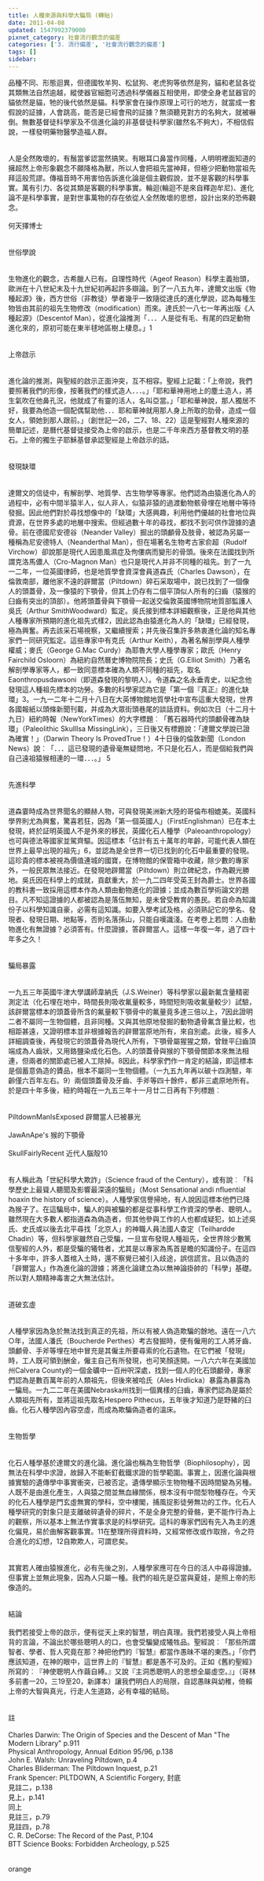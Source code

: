 ```yaml
---
title: 人種來源與科學大騙局 (轉貼)
date: 2011-04-08
updated: 1547992379000
pixnet_category: 社會流行觀念的偏差
categories: ['3. 流行偏差', '社會流行觀念的偏差']
tags: []
sidebar: 
---
```


<p>品種不同、形態迴異，但德國牧羊狗、松鼠狗、老虎狗等依然是狗，貓和老鼠各從其類無法自然逾越，縱使器官細胞可透過科學儀器互相使用，即使全身老鼠器官的貓依然是貓，牠的後代依然是貓。科學家會在操作原理上可行的地方，就當成一套假說的証據，人會跳高，能否是已經會飛的証據？無須聽見對方的名夠大，就被嚇倒。無數基督徒科學家及不信進化論的非基督徒科學家(雖然名不夠大)，不相信假說，一樣發明藥物醫學造福人群。<br/><br/><br/>人是全然敗壞的，有鬚當爹認當然搞笑。有眼耳口鼻當作同種，人明明裡面知道的擁超然上帝形象觀念不願降格為獸，所以人會把祖先當神拜，但極少把動物當祖先拜這般荒謬。傳福音時不用害怕告訴進化論是個主觀假說，並不是客觀的科學事實。萬有引力、各從其類是客觀的科學事實。輪迴(輪迴不是來自釋迦牟尼)、進化論不是科學事實，是對世事萬物的存在依從人全然敗壞的思想，設計出來的恐佈觀念。<br/><br/><!--more-->何天擇博士<br/><br/><br/>世俗學說 <br/><br/><br/>生物進化的觀念，古希臘人已有。自理性時代（Ageof Reason）科學主義抬頭，歐洲在十八世紀末及十九世紀初再起許多辯論。到了一八五九年，達爾文出版《物種起源》後，西方世俗（非教徒）學者幾乎一致隨從達氏的進化學說，認為每種生物皆由其前的祖先生物修改（modification）而來。達氏於一八七一年再出版《人種起源》（Descentof Man），從進化論推測「．．．人是從有毛、有尾的四足動物進化來的，原初可能在東半毬地區樹上棲息。」1<br/><br/><br/>上帝啟示 <br/><br/><br/>進化論的推測，與聖經的啟示正面沖突，互不相容。聖經上記載：「上帝說，我們要照著我們的形像，按著我們的樣式造人．．．。」「耶和華神用地上的塵土造人，將生氣吹在他鼻孔況，他就成了有靈的活人，名叫亞當。」「耶和華神說，那人獨居不好，我要為他造一個配偶幫助他．．．耶和華神就用那人身上所取的肋骨，造成一個女人，領她到那人跟前。」（創世記一26，二7、18、22）這是聖經對人種來源的簡單記述，是曆代基督徒接受為上帝的啟示，也是二千年來西方基督教文明的基石。上帝的獨生子耶穌基督承認聖經是上帝啟示的話。 <br/><br/><br/>發現缺環 <br/><br/><br/>達爾文的信徒中，有解剖學、地質學、古生物學等專家。他們認為由猿進化為人的過程中，必有中間半猿半人，似人非人，似猿非猿的過渡動物骸骨埋在地層中等待發掘。因此他們對於尋找想像中的「缺環」大感興趣，利用他們優越的社會地位與資源，在世界多處的地層中搜索。但經過數十年的尋找，都找不到可供作證據的遺骨。前在德國尼安德谷（Neander Valley）掘出的頭顱骨及肢骨，被認為另屬一種稱為尼安德特人（Neanderthal Man），但在場著名生物考古家俞超（Rudolf Virchow）卻說那是現代人因患風濕症及佝僂病而變形的骨頭。後來在法國找到所謂克洛馬儂人（Cro-Magnon Man）也只是現代人并非不同種的祖先。到了一九一二年，一位英國律師，也是地質學會資深會員道森氏（Charles Dawson），在倫敦南部，離他家不遠的辟爾當（Piltdown）碎石采取場中，說已找到了一個像人的頭蓋骨，及一像猿的下顎骨，但其上仍存有二個平頂似人所有的臼齒（猿猴的臼齒有突出的頂部）。他將頭蓋骨與下顎骨一起送交倫敦英國博物院地質部監護人吳氏（Arthur SmithWoodward）監定。吳氏接到標本詳細觀察後，正是他與其他人種專家所預期的進化祖先式樣2，因此認為由猿進化為人的「缺環」已經發現，極為興奮。再去該采石場視察，又繼續搜索；并先後召集許多熱衷進化論的知名專家們一同研究監定。這些專家中有克氏（Arthur Keith），為著名解剖學與人種學權威；麥氏（George G.Mac Curdy）為耶魯大學人種學專家；歐氏（Henry Fairchild Osloorn）為紐約自然曆史博物院院長；史氏（G.Elliot Smith）乃著名解剖學專家等人，都一致同意標本確為人類不同種的祖先，取名Eaonthropusdawsoni（即道森發現的黎明人）。令道森之名永垂青史，以紀念他發現這人種祖先標本的功勞。多數的科學家認為它是「第一個『真正』的進化缺環」3。一九一二年十二月十八日在大英博物館地質學社中宣布這重大發現，世界各國報紙以頭條新聞刊載，并成為大眾街頭巷尾的談話資料。例如次日（十二月十九日）紐約時報（NewYorkTimes）的大字標題︰「舊石器時代的頭顱骨確為缺環」（Paleolithic SkullIsa MissingLink），三日後又有標題說：「達爾文學說已證為確實！」（Darwin Theory Is ProvedTrue！）4十日後的倫敦新聞（London News）說︰「．．．這已發現的遺骨毫無疑問地，不只是化石人，而是個給我們與自己遠祖猿猴相連的一環．．．。」 5<br/><br/><br/>先進科學<br/><br/><br/>道森霎時成為世界聞名的顯赫人物，可與發現美洲新大陸的哥倫布相媲美。英國科學界則尤為興奮，驚喜若狂，因為「第一個英國人」（FirstEnglishman）已在本土發現，終於証明英國人不是外來的移民，英國化石人種學（Paleoanthropology）也可與德法等國家並駕齊驅。因這標本「估計有五十萬年的年齡，可能代表人類在世界上最早出現的祖先」6，並認為是全世界一切已找到的化石中最重要的發現。這珍貴的標本被視為價值連城的國寶，在博物館的保管箱中收藏，除少數的專家外，一般民眾無法接近。在發現地辟爾當（Piltdown）則立碑紀念，作為觀光勝地。吳氏因在科學上的成就，貢獻重大，於一九二四年受英王封為爵士。世界各國的教科書一致採用這標本作為人類由動物進化的證據；並成為數百學術論文的題目。凡不知這證據的人都被認為是落伍無知，是未曾受教育的愚民。若自命為知識份子以科學知識自豪，必需有這知識。如要入學考試及格，必須熟記它的學名、發現者、發現日期、地點等，否則名落孫山，只能自嘆識淺。在考卷上若問︰人由動物進化有無證據？必須答有。什麼證據，答辟爾當人。這樣一年復一年，過了四十年多之久！<br/><br/><br/>騙局暴露<br/><br/><br/>一九五三年英國牛津大學講師韋納氏（J.S.Weiner）等科學家以最新氟含量精密測定法（化石埋在地中，時間長則吸收氟量較多，時間短則吸收氟量較少）試驗，該辟爾當標本的頭蓋骨所含的氟量較下顎骨中的氟量竟多達三倍以上，7因此證明二者不屬同一生物個體，且非同種。又與其他原地發掘的動物遺骨氟含量比較，也相距甚遠，又證明標本並非根據報告的辟爾當原地所有，來自別處。此後，經多人詳細調查後，再發現它的頭蓋骨為現代人所有，下顎骨屬猩猩之類，曾銼平臼齒頂端成為人齒狀，又用鉻鹽染成化石色。人的頭蓋骨與猴的下顎骨關節本來無法相連，但兩者的關節處已被人工除掉。8因此，科學家們作一肯定的結論，即這標本是個蓄意偽造的贗品，根本不屬同一生物個體。（一九五九年再以碳十四測驗，年齡僅六百年左右。9）兩個頭蓋骨及牙齒、手斧等四十餘件，都非三處原地所有。於是四十年多後，紐約時報在一九五三年十一月廿二日再有下列標題︰<br/><br/><br/>PiltdownManIsExposed     辟爾當人已被暴光<br/><br/>JawAnApe's        猴的下顎骨                          <br/><br/>SkullFairlyRecent             近代人腦殼10   <br/><br/><br/>有人稱此為「世紀科學大欺詐」（Science fraud of the Century），或有說︰「科學歷史上最聳人聽聞及影響最深遠的騙局」（Most Sensational andi nfluential hoaxin the history of science）。人種學家信譽掃地，有人說因這標本他們已降為猴子了。在這騙局中，騙人的與被騙的都是從事科學工作資深的學者、聰明人。雖然現在大多數人都指道森為偽造者，但其他參與工作的人也都成疑犯，如上述吳氏、史氏或以後去北平尋找「北京人」的神職人員法國人查定（Teilhardde Chadin）等，但科學家雖然自己受騙，一旦宣布發現人種祖先，全世界除少數篤信聖經的人外，都是受騙的犧牲者，尤其是以專家為馬首是瞻的知識份子。在這四十多年中，許多人蓋棺入土時，還不察覺已被引入歧途，誤信謊言。且以偽造的「辟爾當人」作為進化論的證據；將進化論建立為以無神論掛帥的「科學」基礎。所以對人類精神毒害之大無法估計。<br/><br/><br/>道破玄虛<br/><br/><br/>人種學家因為急於無法找到真正的先祖，所以有被人偽造欺騙的餘地。遠在一八六○年，法國人潘氏（Boucherde Perthes）考古發掘時，便有僱用的工人將牙齒、頭顱骨、手斧等埋在地中冒充是其僱主所要尋索的化石遺物。在它們被「發現」時，工人既可領到酬金，僱主自己有所發現，也可笑顏逐開。一八六六年在美國加州Calvera County的一個金礦中一百卅呎深處，找到一個人的化石頭顱骨，專家們認為是數百萬年前的人類祖先，但後來被哈氏（Ales Hrdlicka）暴露為暴露為一騙局。一九二二年在美國Nebraska州找到一個異樣的臼齒，專家們認為是屬於人類祖先所有，並將這祖先取名Hespero Pithecus，五年後才知道乃是野豬的臼齒。化石人種學因內容空虛，而成為欺騙偽造者的溫床。<br/><br/><br/>生物哲學<br/><br/><br/>化石人種學基於達爾文的進化論。進化論也稱為生物哲學（Biophilosophy），因無法在科學中求證，故歸入不能斬釘截鐵求證的哲學範圍。事實上，因進化論與根據實驗的遺傳學中事實衝突，已被否定。遺傳學顯示生物物種不因時間變為另種。人既不是由進化產生，人與猿之間並無血緣關係，根本沒有中間型物種存在。今天的化石人種學是門玄虛無實的學科，空中樓閣，捕風捉影徒勞無功的工作。化石人種學研究的對象只是支離破碎遺骨的碎片，不是全身完整的骨骼，更不能作行為上的觀察，所以基本上無法作實事求是的科學研究。這科的專家們因有先入為主的進化偏見，易於曲解客觀事實。11在整理所得資料時，又經常修改或作取捨，令之符合進化的幻想，12自欺欺人，可謂悲矣。<br/><br/><br/>其實若人確由猿猴進化，必有先後之別，人種學家應可在今日的活人中尋得證據。但事實上並無此現象，因為人只屬一種。我們的祖先是亞當與夏娃，是照上帝的形像造的。<br/><br/><br/>結論<br/><br/>我們若接受上帝的啟示，便有從天上來的智慧，明白真理。我們若接受人與上帝相背的言論，不論出於哪些聰明人的口，也會受騙變成犧牲品。聖經說︰「那些所謂智者、學者、哲人究竟在那？神把他們的『智慧』都當作愚昧不堪的東西。」「你們應該知道，在神的眼中，這世界上的『智慧』都是愚不可及的。正如《舊約聖經》所寫的︰『神使聰明人作繭自縛。』又說『主洞悉聰明人的思想全屬虛空。』」（哥林多前書一20，三19至20，新譯本）讓我們明白人的局限，自認愚昧與幼稚，倚賴上帝的大智與真光，行走人生道路，必有幸福的結局。<br/><br/><br/>註  <br/><br/>Charles Darwin: The Origin of Species and the Descent of Man "The Modern Library" p.911   <br/>Physical Anthropology, Annual Edition 95/96, p.138    <br/>John E. Walsh: Unraveling Piltdown, p.4    <br/>Charles Bliderman: The Piltdown Inquest, p.21    <br/>Frank Spencer: PILTDOWN, A Scientific Forgery, 封底    <br/>見註二，p.138    <br/>見上，p.141   <br/>同上   <br/>見註三，p.79   <br/>見註四，p.78   <br/>C. R. DeCorse: The Record of the Past, P.104    <br/>BTT Science Books: Forbidden Archeology, p.525 <br/><br/><br/>orange</p>